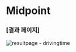 # Midpoint

### [결과 페이지]
![resultpage - drivingtime](https://github.com/user-attachments/assets/a7899227-9f82-4ab7-a529-fb0a9d0e79a7)
